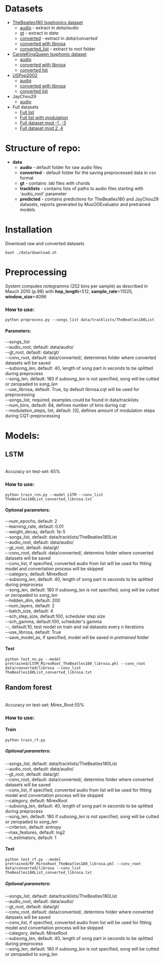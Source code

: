 # Datasets
- [TheBeatles180 Isophonics dataset](http://www.isophonics.net/content/reference-annotations-beatles) 
  - [audio](https://drive.google.com/open?id=1WzdcHeLeFHrYu_2_NDTEEglfrKLLKc1c) - extract in <i>data/audio</i>
  - [gt](https://drive.google.com/open?id=1EK59lTqt6iXN7ykdZXJyrYLuHmws36lh) - extract in <i>data</i>
  - [converted](https://drive.google.com/open?id=1Yh4dBJqtYkN7Hy5qp8E-dKeITX9D38I_) - extract in <i>data/converted</i>
  - [converted with librosa](https://drive.google.com/open?id=1hiTi_CPKxu9Qpli-zch1vINa4iY5iE9s)
  - [converted_list](https://drive.google.com/open?id=1E-TVqZvlFIJ2KzxmkkdhPxlKXxzQAcZJ) - extract to root folder
- [CaroleKingQueen Isophonic dataset](http://www.isophonics.net/content/reference-annotations-carole-king)
  - [audio](https://drive.google.com/open?id=1GVBNRwZ_YFHD9aroqP_NaI57H07_R3GR)
  - [converted with librosa](https://drive.google.com/open?id=1WbyWA4UcYuMHw7QvXMpb-i1PJrpKDKiZ)
  - [converted list](https://drive.google.com/open?id=1vMFUvgJrAzCsO4PjZ98pYkirGRGNt3Sk)
- [USPop2002](https://labrosa.ee.columbia.edu/projects/musicsim/uspop2002.html)
  - [audio](https://drive.google.com/open?id=161eEk-o1ulujRh_n-hYmQxlwdmbhWWja)
  - [converted with librosa](https://drive.google.com/open?id=1w8Mo2r6ml1v76SiU3MTjgoWiNjFLOH9a)
  - [converted list](https://drive.google.com/open?id=1V5zdvcB50YLfnTlsKyZspvTuVbWghrLE)
- JayChou29
  - [audio](https://drive.google.com/open?id=1s55LgFKyybeSueruV8Xvtwh6TE4yJnAb)
- Full datasets
  - [Full list](https://drive.google.com/open?id=1m8wC0vAc4p-HbNx68PH1gOfSKv2FE_EU)
  - [Full list with modulation](https://drive.google.com/open?id=1HSWo6Wv1fWmWjViN13TERxIgUpCMxoHe)
  - [Full dataset mod -1, -3](https://drive.google.com/file/d/19kqa5sZ7YwWd4KHZ8DdyUSP1eDkKnhiL)
  - [Full dataset mod 2, 4](https://drive.google.com/file/d/19kqa5sZ7YwWd4KHZ8DdyUSP1eDkKnhiL)
# Structure of repo:
- <b>data</b>
  - <b>audio</b> - default folder for raw audio files
  - <b>converted</b> - default folder for the saving preprocessed data in csv format
  - <b>gt</b> - contains .lab files with chords
  - <b>tracklists</b> - contains lists of paths to audio files starting with 'audio_root' parameter
  - <b>predicted</b> - contains predictions for TheBeatles180 and JayChou29 datasets, reports generated by MusOOEvaluator and pretrained models
# Installation
Download raw and converted datasets
```
bash ./data/download.sh
```
# Preprocessing
System computes notegramms (252 bins per sample) as described in Mauch 2010 (p.98) with <b>hop_length</b>=512, <b>sample_rate</b>=11025, <b>window_size</b>=4096
### How to use:
```
python preprocess.py --songs_list data/tracklists/TheBeatles180List
```
#### Parameters:
--songs_list<br>
--audio_root, default: data/audio/<br>
--gt_root, default: data/gt/<br>
--conv_root, default: data/converted/, determines folder where converted datasets will be saved<br>
--subsong_len, default: 40, length of song part in seconds to be splitted during preprocess<br> 
--song_len, default: 180 if <i>subsong_len</i> is not specified, song will be cutted or zeropaded to <i>song_len</i><br> 
--use_librosa, default: True, by default librosa.cqt will be used for preprocessing<br>
--songs_list, required, examples could be found in data/tracklists<br>
--num_bins, default: 84, defines number of bins during cqt<br>
--modulation_steps, list, default: [0], defines amount of modulation steps during CQT-preprocessing <br>
# Models:
## LSTM
  <br>Accuracy on test-set: 65%
### How to use:
```
python train_rnn.py --model LSTM --conv_list TheBeatles180List_converted_librosa.txt
```
#### Optional parameters:
--num_epochs, default: 2<br>
--learning_rate, default: 0.01<br>
--weight_decay, default: 1e-5<br>
--songs_list, default: data/tracklists/TheBeatles180List<br>
--audio_root, default: data/audio/<br>
--gt_root, default: data/gt/<br>
--conv_root, default: data/converted/, determins folder where converted datasets will be saved<br>
--conv_list, if specified, converted audio from list will be used for fitting model and convertation process will be skipped<br>
--category, default: MirexRoot<br>
--subsong_len, default: 40, length of song part in seconds to be splitted during preprocess<br> 
--song_len, default: 180 if <i>subsong_len</i> is not specified, song will be cutted or zeropaded to <i>song_len</i><br> 
--hidden_dim, default: 200<br>
--num_layers, default: 2<br>
--batch_size, default: 4<br>
--sch_step_size, default:100, scheduler step size<br>
--sch_gamma, default:100, scheduler's gamma<br>
--, default:10, test model on train and val datasets every n iterations <br>
--use_librosa, default: True <br>
--save_model_as, if specified, model will be saved in <i>pretrained</i> folder 
#### Test
```
python test_nn.py --model pretrained/LSTM_MirexRoot_TheBeatles180_librosa.pkl --conv_root data/converted/librosa --conv_list TheBeatles180List_converted_librosa.txt
```
## Random forest
  <br>Accuracy on test-set: Mirex_Root:55%<br>
### How to use:
#### Train
```
python train_rf.py
```
##### Optional parameters:
--songs_list, default: data/tracklists/TheBeatles180List<br>
--audio_root, default: data/audio/<br>
--gt_root, default: data/gt/<br>
--conv_root, default: data/converted/, determins folder where converted datasets will be saved<br>
--conv_list, if specified, converted audio from list will be used for fitting model and convertation process will be skipped<br>
--category, default: MirexRoot<br>
--subsong_len, default: 40, length of song part in seconds to be splitted during preprocess<br>
--song_len, default: 180 if <i>subsong_len</i> is not specified, song will be cutted or zeropaded to <i>song_len</i><br> 
--criterion, default: entropy<br>
--max_features, default: log2<br>
--n_estimators, default: 1<br>
#### Test
```
python test_rf.py --model pretrained/RF_MirexRoot_TheBeatles180_librosa.pkl --conv_root data/converted/librosa --conv_list TheBeatles180List_converted_librosa.txt
```
##### Optional parameters:
--songs_list, default: data/tracklists/TheBeatles180List<br>
--audio_root, default: data/audio/<br>
--gt_root, default: data/gt/<br>
--conv_root, default: data/converted/, determins folder where converted datasets will be saved<br>
--conv_list, if specified, converted audio from list will be used for fitting model and convertation process will be skipped<br>
--category, default: MirexRoot<br>
--subsong_len, default: 40, length of song part in seconds to be splitted during preprocess<br>
--song_len, default: 180 if <i>subsong_len</i> is not specified, song will be cutted or zeropaded to <i>song_len</i><br> 
